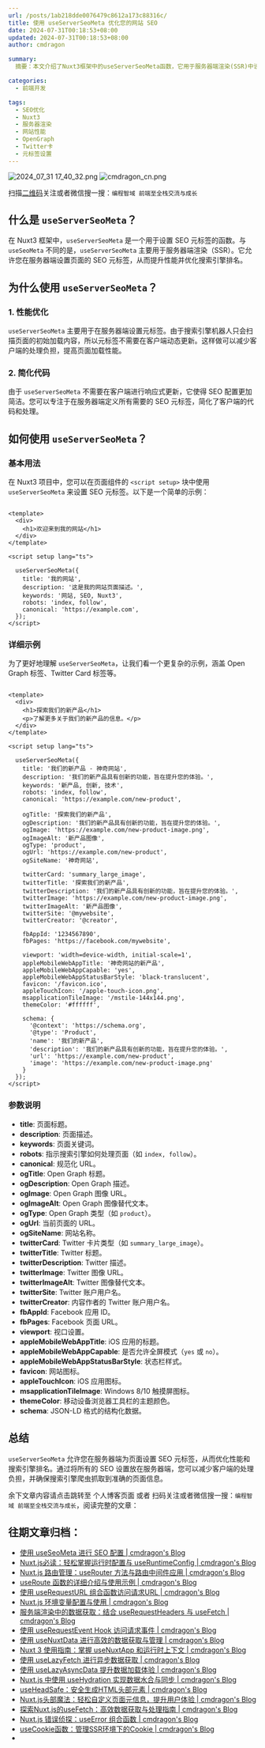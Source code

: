 ```yaml
---
url: /posts/1ab218dde0076479c8612a173c88316c/
title: 使用 useServerSeoMeta 优化您的网站 SEO
date: 2024-07-31T00:18:53+08:00
updated: 2024-07-31T00:18:53+08:00
author: cmdragon

summary:
  摘要：本文介绍了Nuxt3框架中的useServerSeoMeta函数，它用于服务器端渲染(SSR)中设置SEO元标签，以优化性能和搜索引擎排名。内容包括其基本用法、详细示例及各参数说明，强调了服务器端设置元标签对性能的提升和代码简化的好处。

categories:
  - 前端开发

tags:
  - SEO优化
  - Nuxt3
  - 服务器渲染
  - 网站性能
  - OpenGraph
  - Twitter卡
  - 元标签设置
---
```


<img src="/images/2024_07_31 17_40_32.png" title="2024_07_31 17_40_32.png" alt="2024_07_31 17_40_32.png"/>

<img src="https://api2.cmdragon.cn/upload/cmder/20250304_012821924.jpg" title="cmdragon_cn.png" alt="cmdragon_cn.png"/>


扫描[二维码](https://api2.cmdragon.cn/upload/cmder/20250304_012821924.jpg)关注或者微信搜一搜：`编程智域 前端至全栈交流与成长`

## 什么是 `useServerSeoMeta`？

在 Nuxt3 框架中，`useServerSeoMeta` 是一个用于设置 SEO 元标签的函数。与 `useSeoMeta` 不同的是，`useServerSeoMeta`
主要用于服务器端渲染（SSR）。它允许您在服务器端设置页面的 SEO 元标签，从而提升性能并优化搜索引擎排名。

## 为什么使用 `useServerSeoMeta`？

### 1. 性能优化

`useServerSeoMeta` 主要用于在服务器端设置元标签。由于搜索引擎机器人只会扫描页面的初始加载内容，所以元标签不需要在客户端动态更新。这样做可以减少客户端的处理负担，提高页面加载性能。

### 2. 简化代码

由于 `useServerSeoMeta` 不需要在客户端进行响应式更新，它使得 SEO 配置更加简洁。您可以专注于在服务器端定义所有需要的 SEO
元标签，简化了客户端的代码和处理。

## 如何使用 `useServerSeoMeta`？

### 基本用法

在 Nuxt3 项目中，您可以在页面组件的 `<script setup>` 块中使用 `useServerSeoMeta` 来设置 SEO 元标签。以下是一个简单的示例：

```vue

<template>
  <div>
    <h1>欢迎来到我的网站</h1>
  </div>
</template>

<script setup lang="ts">

  useServerSeoMeta({
    title: '我的网站',
    description: '这是我的网站页面描述。',
    keywords: '网站, SEO, Nuxt3',
    robots: 'index, follow',
    canonical: 'https://example.com',
  });
</script>
```

### 详细示例

为了更好地理解 `useServerSeoMeta`，让我们看一个更复杂的示例，涵盖 Open Graph 标签、Twitter Card 标签等。

```vue

<template>
  <div>
    <h1>探索我们的新产品</h1>
    <p>了解更多关于我们的新产品的信息。</p>
  </div>
</template>

<script setup lang="ts">

  useServerSeoMeta({
    title: '我们的新产品 - 神奇网站',
    description: '我们的新产品具有创新的功能，旨在提升您的体验。',
    keywords: '新产品, 创新, 技术',
    robots: 'index, follow',
    canonical: 'https://example.com/new-product',

    ogTitle: '探索我们的新产品',
    ogDescription: '我们的新产品具有创新的功能，旨在提升您的体验。',
    ogImage: 'https://example.com/new-product-image.png',
    ogImageAlt: '新产品图像',
    ogType: 'product',
    ogUrl: 'https://example.com/new-product',
    ogSiteName: '神奇网站',

    twitterCard: 'summary_large_image',
    twitterTitle: '探索我们的新产品',
    twitterDescription: '我们的新产品具有创新的功能，旨在提升您的体验。',
    twitterImage: 'https://example.com/new-product-image.png',
    twitterImageAlt: '新产品图像',
    twitterSite: '@mywebsite',
    twitterCreator: '@creator',

    fbAppId: '1234567890',
    fbPages: 'https://facebook.com/mywebsite',

    viewport: 'width=device-width, initial-scale=1',
    appleMobileWebAppTitle: '神奇网站的新产品',
    appleMobileWebAppCapable: 'yes',
    appleMobileWebAppStatusBarStyle: 'black-translucent',
    favicon: '/favicon.ico',
    appleTouchIcon: '/apple-touch-icon.png',
    msapplicationTileImage: '/mstile-144x144.png',
    themeColor: '#ffffff',

    schema: {
      '@context': 'https://schema.org',
      '@type': 'Product',
      'name': '我们的新产品',
      'description': '我们的新产品具有创新的功能，旨在提升您的体验。',
      'url': 'https://example.com/new-product',
      'image': 'https://example.com/new-product-image.png'
    }
  });
</script>
```

### 参数说明

- **title**: 页面标题。
- **description**: 页面描述。
- **keywords**: 页面关键词。
- **robots**: 指示搜索引擎如何处理页面（如 `index, follow`）。
- **canonical**: 规范化 URL。
- **ogTitle**: Open Graph 标题。
- **ogDescription**: Open Graph 描述。
- **ogImage**: Open Graph 图像 URL。
- **ogImageAlt**: Open Graph 图像替代文本。
- **ogType**: Open Graph 类型（如 `product`）。
- **ogUrl**: 当前页面的 URL。
- **ogSiteName**: 网站名称。
- **twitterCard**: Twitter 卡片类型（如 `summary_large_image`）。
- **twitterTitle**: Twitter 标题。
- **twitterDescription**: Twitter 描述。
- **twitterImage**: Twitter 图像 URL。
- **twitterImageAlt**: Twitter 图像替代文本。
- **twitterSite**: Twitter 账户用户名。
- **twitterCreator**: 内容作者的 Twitter 账户用户名。
- **fbAppId**: Facebook 应用 ID。
- **fbPages**: Facebook 页面 URL。
- **viewport**: 视口设置。
- **appleMobileWebAppTitle**: iOS 应用的标题。
- **appleMobileWebAppCapable**: 是否允许全屏模式（`yes` 或 `no`）。
- **appleMobileWebAppStatusBarStyle**: 状态栏样式。
- **favicon**: 网站图标。
- **appleTouchIcon**: iOS 应用图标。
- **msapplicationTileImage**: Windows 8/10 触摸屏图标。
- **themeColor**: 移动设备浏览器工具栏的主题颜色。
- **schema**: JSON-LD 格式的结构化数据。

## 总结

`useServerSeoMeta` 允许您在服务器端为页面设置 SEO 元标签，从而优化性能和搜索引擎排名。通过将所有的 SEO
设置放在服务器端，您可以减少客户端的处理负担，并确保搜索引擎爬虫抓取到准确的页面信息。

余下文章内容请点击跳转至 个人博客页面 或者 扫码关注或者微信搜一搜：`编程智域 前端至全栈交流与成长`，阅读完整的文章：

## 往期文章归档：

- [使用 useSeoMeta 进行 SEO 配置 | cmdragon's Blog](https://blog.cmdragon.cn/posts/e7e7cf9c3099aeaf57badb3c4ecbb7f3/)
- [Nuxt.js必读：轻松掌握运行时配置与 useRuntimeConfig | cmdragon's Blog](https://blog.cmdragon.cn/posts/bbb706a14f541c1932c5a42b4cab92a6/)
- [Nuxt.js 路由管理：useRouter 方法与路由中间件应用 | cmdragon's Blog](https://blog.cmdragon.cn/posts/2426831b3d48fe56fd7997565dde6857/)
- [useRoute 函数的详细介绍与使用示例 | cmdragon's Blog](https://blog.cmdragon.cn/posts/f78b155dac56741becfa07c51c38dc0f/)
- [使用 useRequestURL 组合函数访问请求URL | cmdragon's Blog](https://blog.cmdragon.cn/posts/06f3f8268aaa2d02d711d8e895bb2bc9/)
- [Nuxt.js 环境变量配置与使用 | cmdragon's Blog](https://blog.cmdragon.cn/posts/53eb62f578931146081c71537fd0c013/)
- [服务端渲染中的数据获取：结合 useRequestHeaders 与 useFetch | cmdragon's Blog](https://blog.cmdragon.cn/posts/c88fddf7a8ad9112ff80c9a25cda09d2/)
- [使用 useRequestEvent Hook 访问请求事件 | cmdragon's Blog](https://blog.cmdragon.cn/posts/7f6aeaffdd673a716b7f013f59aa69af/)
- [使用 useNuxtData 进行高效的数据获取与管理 | cmdragon's Blog](https://blog.cmdragon.cn/posts/5097e3f618f180282a847588006a51d8/)
- [Nuxt 3 使用指南：掌握 useNuxtApp 和运行时上下文 | cmdragon's Blog](https://blog.cmdragon.cn/posts/074b9dedf36fca34d1469e455c71d583/)
- [使用 useLazyFetch 进行异步数据获取 | cmdragon's Blog](https://blog.cmdragon.cn/posts/382133fd6ac27845d845a7fa96e5ba43/)
- [使用 useLazyAsyncData 提升数据加载体验 | cmdragon's Blog](https://blog.cmdragon.cn/posts/954e473bea4ec122949c8c7d84d32c95/)
- [Nuxt.js 中使用 useHydration 实现数据水合与同步 | cmdragon's Blog](https://blog.cmdragon.cn/posts/c7ddeca4690387e7e08c83e6c482a576/)
- [useHeadSafe：安全生成HTML头部元素 | cmdragon's Blog](https://blog.cmdragon.cn/posts/a1ca5111c82292bda5de4994f537d6f8/)
- [Nuxt.js头部魔法：轻松自定义页面元信息，提升用户体验 | cmdragon's Blog](https://blog.cmdragon.cn/posts/d5370e880eaec9085a153caba4961676/)
- [探索Nuxt.js的useFetch：高效数据获取与处理指南 | cmdragon's Blog](https://blog.cmdragon.cn/posts/29ff9113e98725ee69fa0148a47ae735/)
- [Nuxt.js 错误侦探：useError 组合函数 | cmdragon's Blog](https://blog.cmdragon.cn/posts/b73679558bc672550fbbb72ae295fdf5/)
- [useCookie函数：管理SSR环境下的Cookie | cmdragon's Blog](https://blog.cmdragon.cn/posts/cd361e1a7930614f1aaf46ad35b28958/)
- 

